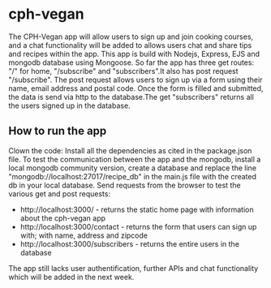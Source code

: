 # cph-vegan
The CPH-Vegan app will allow users to sign up and join cooking courses, and a chat functionality will be added to allows users chat and share tips and recipes within the app.
This app is build with Nodejs, Express, EJS and mongodb database using Mongoose. 
So far the app has three get routes: "/" for home, "/subscribe" and "subscribers".It also has post request "/subscribe".
The post request allows users to sign up via a form using their name, email address and postal code. Once the form is filled and submitted, the data is send via http to the database.The get "subscribers" returns all the users signed up in the database.

## How to run the app

Clown the code: Install all the dependencies as cited in the package.json file. To test the communication between the app and the mongodb, install a local mongodb community version, create a database and replace the line "mongodb://localhost:27017/recipe_db" in the main.js file with the created db in your local database. Send requests from the browser to test the various get and post requests:

<ul>
  <li>http://localhost:3000/  -  returns the static home page with information about the cph-vegan app</li>
  <li>http://localhost:3000/contact  -  returns the form that users can sign up with; with name, address and zipcode</li>
  <li>http://localhost:3000/subscribers  -  returns the entire users in the database</li>
</ul>

The app still lacks user authentification, further APIs and chat functionality which will be added in the next week.


